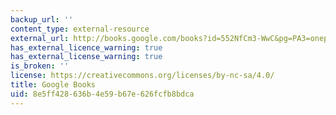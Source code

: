 ```yaml
---
backup_url: ''
content_type: external-resource
external_url: http://books.google.com/books?id=552NfCm3-WwC&pg=PA3=onepage
has_external_licence_warning: true
has_external_license_warning: true
is_broken: ''
license: https://creativecommons.org/licenses/by-nc-sa/4.0/
title: Google Books
uid: 8e5ff428-636b-4e59-b67e-626fcfb8bdca
---
```

